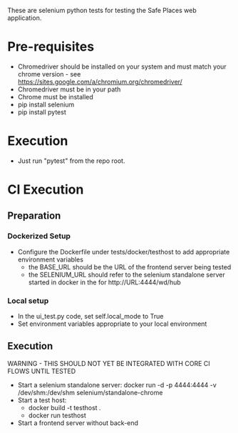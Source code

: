 These are selenium python tests for testing the Safe Places web application.

# Pre-requisites
* Chromedriver should be installed on your system and must match your chrome version - see https://sites.google.com/a/chromium.org/chromedriver/
* Chromedriver must be in your path
* Chrome must be installed
* pip install selenium
* pip install pytest

# Execution
* Just run "pytest" from the repo root.

# CI Execution

## Preparation

### Dockerized Setup
* Configure the Dockerfile under tests/docker/testhost to add appropriate environment variables
  * the BASE_URL should be the URL of the frontend server being tested
  * the SELENIUM_URL should refer to the selenium standalone server started in docker in the for http://URL:4444/wd/hub

### Local setup
* In the ui_test.py code, set self.local_mode to True
* Set environment variables appropriate to your local environment

## Execution
WARNING - THIS SHOULD NOT YET BE INTEGRATED WITH CORE CI FLOWS UNTIL TESTED

* Start a selenium standalone server:  docker run -d -p 4444:4444 -v /dev/shm:/dev/shm selenium/standalone-chrome
* Start a test host:
  * docker build -t testhost .
  * docker run testhost
* Start a frontend server without back-end
